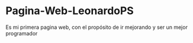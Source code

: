 # Pagina-Web-LeonardoPS
Es mi primera pagina web, con el propósito de ir mejorando y ser un mejor programador
